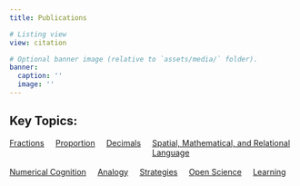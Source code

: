 ```yaml
---
title: Publications

# Listing view
view: citation

# Optional banner image (relative to `assets/media/` folder).
banner:
  caption: ''
  image: ''
---
```


## Key Topics:

<div style="display: flex; gap: 20px;">
    <a href="http://thequadlab.com/category/fractions/" class="button-custom">Fractions</a>
    <a href="http://thequadlab.com/category/proportion/" class="button-custom">Proportion</a>
    <a href="http://thequadlab.com/category/decimals/" class="button-custom">Decimals</a>
    <a href="http://thequadlab.com/category/spatial-mathematical-and-relational-language/" class="button-custom">Spatial, Mathematical, and Relational Language</a>
</div>

<br>

<div style="display: flex; gap: 20px;">
    <a href="http://thequadlab.com/category/numerical-cognition/" class="button-custom">Numerical Cognition</a>
    <a href="http://thequadlab.com/category/analogy/" class="button-custom">Analogy</a>
    <a href="http://thequadlab.com/category/strategies/" class="button-custom">Strategies</a>
    <a href="http://thequadlab.com/category/open-science/" class="button-custom">Open Science</a>
    <a href="http://thequadlab.com/category/stem-education-and-learning/" class="button-custom">Learning</a>
</div>

<br>
